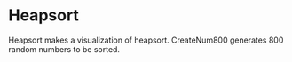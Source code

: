 # Heapsort

Heapsort makes a visualization of heapsort.
CreateNum800 generates 800 random numbers to be sorted.
